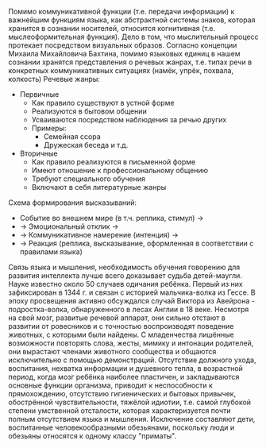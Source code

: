 Помимо коммуникативной функции (т.е. передачи информации) к важнейшим функциям языка, как абстрактной системы знаков, которая хранится в сознании носителей, относится когнитивная (т.е. мыслеоформительная функция). Дело в том, что мыслительный процесс протекает посредством визуальных образов. 
Согласно концепции Михаила Михайловича Бахтина, помимо языковых единиц в нашем сознании хранятся представления о речевых жанрах, т.е. типах речи в конкретных коммуникативных ситуациях (намёк, упрёк, похвала, колкость)
Речевые жанры:
- Первичные
	- Как правило существуют в устной форме
	- Реализуются в бытовом общении
	- Усваиваются посредством наблюдения за речью других
	- Примеры: 
		- Семейная ссора 
		- Дружеская беседа и т.д.
- Вторичные
	- Как правило реализуются в письменной форме
	- Имеют отношение к профессиональному общению
	- Требуют специального обучения
	- Включают в себя литературные жанры

Схема формирования высказываний:
- Событие во внешнем мире (в т.ч. реплика, стимул) ->
- -> Эмоциональный отклик ->
- -> Коммуникативное намерение (интенция) ->
- -> Реакция (реплика, высказывание, оформленная в соответствии с правилами языка)

Связь языка и мышления, необходимость обучения говорению для развития интеллекта лучше всего доказывает судьба детей-маугли. 
Науке известно около 50 случаев одичания ребёнка. Первый из них зафиксирован в 1344 г. и связан с историей мальчика-волка из Гессе. В эпоху просвещения активно обсуждался случай Виктора из Авейрона - подростка-волка, обнаруженного в лесах Англии в 18 веке. Несмотря на свой мозг, развитые речевой аппарат, они сильно отстают в развитии от ровесников и с точностью воспроизводят поведение животных, с которыми были найдены. С младенчества лишённые возможности повторять слова, жесты, мимику и интонации родителей, они вырастают членами животного сообщества и общаются исключительно с помощью демонстраций. Отсутствие должного ухода, воспитания, нехватка информации и душевного тепла, в возрастной период, когда мозг ребёнка наиболее пластичен, и закладываются основные функции организма, приводит к неспособности к прямохождению, отсутствию гигиенических и бытовых привычек, обострённой чувствительности, тяжёлой идиотии, т.е. самой глубокой степени умственной отсталости, которая характеризуется почти полным отсутствием языка и мышления. Исключение составляют дети, воспитанные человекообразными обезьянами, поскольку люди и обезьяны относятся к одному классу "приматы". 

